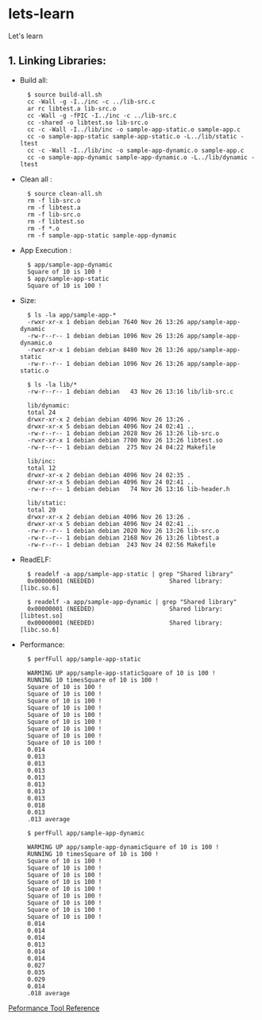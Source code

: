 # lets-learn
Let's learn

## 1. Linking Libraries:

* Build all: 

        $ source build-all.sh
        cc -Wall -g -I../inc -c ../lib-src.c
        ar rc libtest.a lib-src.o
        cc -Wall -g -fPIC -I../inc -c ../lib-src.c
        cc -shared -o libtest.so lib-src.o
        cc -c -Wall -I../lib/inc -o sample-app-static.o sample-app.c
        cc -o sample-app-static sample-app-static.o -L../lib/static -ltest
        cc -c -Wall -I../lib/inc -o sample-app-dynamic.o sample-app.c
        cc -o sample-app-dynamic sample-app-dynamic.o -L../lib/dynamic -ltest


* Clean all : 

        $ source clean-all.sh
        rm -f lib-src.o
        rm -f libtest.a
        rm -f lib-src.o
        rm -f libtest.so
        rm -f *.o
        rm -f sample-app-static sample-app-dynamic
      
* App Execution :
        
        $ app/sample-app-dynamic
        Square of 10 is 100 !
        $ app/sample-app-static
        Square of 10 is 100 !
* Size:

        $ ls -la app/sample-app-*
        -rwxr-xr-x 1 debian debian 7640 Nov 26 13:26 app/sample-app-dynamic
        -rw-r--r-- 1 debian debian 1096 Nov 26 13:26 app/sample-app-dynamic.o
        -rwxr-xr-x 1 debian debian 8480 Nov 26 13:26 app/sample-app-static
        -rw-r--r-- 1 debian debian 1096 Nov 26 13:26 app/sample-app-static.o

        $ ls -la lib/*
        -rw-r--r-- 1 debian debian   43 Nov 26 13:16 lib/lib-src.c

        lib/dynamic:
        total 24
        drwxr-xr-x 2 debian debian 4096 Nov 26 13:26 .
        drwxr-xr-x 5 debian debian 4096 Nov 24 02:41 ..
        -rw-r--r-- 1 debian debian 2028 Nov 26 13:26 lib-src.o
        -rwxr-xr-x 1 debian debian 7700 Nov 26 13:26 libtest.so
        -rw-r--r-- 1 debian debian  275 Nov 24 04:22 Makefile

        lib/inc:
        total 12
        drwxr-xr-x 2 debian debian 4096 Nov 24 02:35 .
        drwxr-xr-x 5 debian debian 4096 Nov 24 02:41 ..
        -rw-r--r-- 1 debian debian   74 Nov 26 13:16 lib-header.h

        lib/static:
        total 20
        drwxr-xr-x 2 debian debian 4096 Nov 26 13:26 .
        drwxr-xr-x 5 debian debian 4096 Nov 24 02:41 ..
        -rw-r--r-- 1 debian debian 2020 Nov 26 13:26 lib-src.o
        -rw-r--r-- 1 debian debian 2168 Nov 26 13:26 libtest.a
        -rw-r--r-- 1 debian debian  243 Nov 24 02:56 Makefile

* ReadELF:

        $ readelf -a app/sample-app-static | grep "Shared library"
        0x00000001 (NEEDED)                     Shared library: [libc.so.6]
        
        $ readelf -a app/sample-app-dynamic | grep "Shared library"
        0x00000001 (NEEDED)                     Shared library: [libtest.so]
        0x00000001 (NEEDED)                     Shared library: [libc.so.6]


* Performance:

        
        $ perfFull app/sample-app-static

        WARMING UP app/sample-app-staticSquare of 10 is 100 !
        RUNNING 10 timesSquare of 10 is 100 !
        Square of 10 is 100 !
        Square of 10 is 100 !
        Square of 10 is 100 !
        Square of 10 is 100 !
        Square of 10 is 100 !
        Square of 10 is 100 !
        Square of 10 is 100 !
        Square of 10 is 100 !
        Square of 10 is 100 !
        0.014
        0.013
        0.013
        0.013
        0.013
        0.013
        0.013
        0.013
        0.018
        0.013
        .013 average
        
        $ perfFull app/sample-app-dynamic

        WARMING UP app/sample-app-dynamicSquare of 10 is 100 !
        RUNNING 10 timesSquare of 10 is 100 !
        Square of 10 is 100 !
        Square of 10 is 100 !
        Square of 10 is 100 !
        Square of 10 is 100 !
        Square of 10 is 100 !
        Square of 10 is 100 !
        Square of 10 is 100 !
        Square of 10 is 100 !
        Square of 10 is 100 !
        0.014
        0.014
        0.014
        0.013
        0.014
        0.014
        0.027
        0.035
        0.029
        0.014
        .018 average

[Peformance Tool Reference](https://stackoverflow.com/questions/54920113/calculate-average-execution-time-of-a-program-using-bash)

